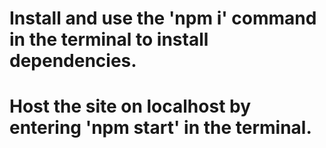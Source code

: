# Install and use the 'npm i' command in the terminal to install dependencies.

# Host the site on localhost by entering 'npm start' in the terminal.
